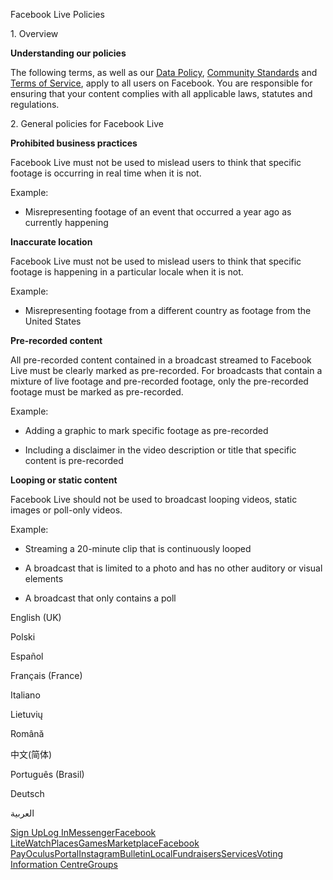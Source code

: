 Facebook Live Policies

1\. Overview

**Understanding our policies**

The following terms, as well as our [Data Policy](https://www.facebook.com/about/privacy/), [Community Standards](https://www.facebook.com/communitystandards/) and [Terms of Service](https://www.facebook.com/legal/terms), apply to all users on Facebook. You are responsible for ensuring that your content complies with all applicable laws, statutes and regulations.

2\. General policies for Facebook Live

**Prohibited business practices**

Facebook Live must not be used to mislead users to think that specific footage is occurring in real time when it is not.

Example:

*   Misrepresenting footage of an event that occurred a year ago as currently happening

**Inaccurate location**

Facebook Live must not be used to mislead users to think that specific footage is happening in a particular locale when it is not.

Example:

*   Misrepresenting footage from a different country as footage from the United States

**Pre-recorded content**

All pre-recorded content contained in a broadcast streamed to Facebook Live must be clearly marked as pre-recorded. For broadcasts that contain a mixture of live footage and pre-recorded footage, only the pre-recorded footage must be marked as pre-recorded.

Example:

*   Adding a graphic to mark specific footage as pre-recorded

*   Including a disclaimer in the video description or title that specific content is pre-recorded

**Looping or static content**

Facebook Live should not be used to broadcast looping videos, static images or poll-only videos.

Example:

*   Streaming a 20-minute clip that is continuously looped

*   A broadcast that is limited to a photo and has no other auditory or visual elements

*   A broadcast that only contains a poll

English (UK)

Polski

Español

Français (France)

Italiano

Lietuvių

Română

中文(简体)

Português (Brasil)

Deutsch

العربية

[Sign Up](https://www.facebook.com/reg/)[Log In](https://www.facebook.com/login/)[Messenger](https://l.facebook.com/l.php?u=https%3A%2F%2Fmessenger.com%2F&h=AT1WtcApbYFDbVqWz4grSUrHTX4UPKJyWRksTfhhP2U9kOEB2qsg2zRxOPX3pTT4P1YK7JIhZ8EvHGMK98igU9v9snb4FKvyLyqB_3TK2PQcYQFOeM3b0KUsjra3_dlmpvwFch2jhpgdIfNQ6G4HwFllgVcrZnV814_8Xw)[Facebook Lite](https://www.facebook.com/lite/)[Watch](https://en-gb.facebook.com/watch/)[Places](https://www.facebook.com/places/)[Games](https://www.facebook.com/games/)[Marketplace](https://www.facebook.com/marketplace/)[Facebook Pay](https://pay.facebook.com/)[Oculus](https://l.facebook.com/l.php?u=https%3A%2F%2Fwww.oculus.com%2F&h=AT1WtcApbYFDbVqWz4grSUrHTX4UPKJyWRksTfhhP2U9kOEB2qsg2zRxOPX3pTT4P1YK7JIhZ8EvHGMK98igU9v9snb4FKvyLyqB_3TK2PQcYQFOeM3b0KUsjra3_dlmpvwFch2jhpgdIfNQ6G4HwFllgVcrZnV814_8Xw)[Portal](https://portal.facebook.com/)[Instagram](https://l.facebook.com/l.php?u=https%3A%2F%2Fwww.instagram.com%2F&h=AT1WtcApbYFDbVqWz4grSUrHTX4UPKJyWRksTfhhP2U9kOEB2qsg2zRxOPX3pTT4P1YK7JIhZ8EvHGMK98igU9v9snb4FKvyLyqB_3TK2PQcYQFOeM3b0KUsjra3_dlmpvwFch2jhpgdIfNQ6G4HwFllgVcrZnV814_8Xw)[Bulletin](https://www.bulletin.com/)[Local](https://www.facebook.com/local/lists/245019872666104/)[Fundraisers](https://www.facebook.com/fundraisers/)[Services](https://www.facebook.com/biz/directory/)[Voting Information Centre](https://www.facebook.com/votinginformationcenter/?entry_point=c2l0ZQ%3D%3D)[Groups](https://www.facebook.com/groups/explore/)
